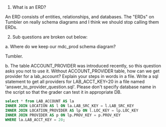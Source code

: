 1. What is an ERD?

An ERD consists of entities, relationships, and databases.  The "ERDs"
on Tumbler on really schema diagrams and I think we should stop calling
them ERDs.


2. Sub questions are broken out below:

a. Where do we keep our mdc_prod schema diagram?

Tumbler.

b. The table ACCOUNT_PROVIDER was introduced recently, so this question asks you not to use it. Without ACCOUNT_PROVIDER table, how can we get provider for a lab_account? Explain your steps in words in a file. Write a sql statement to get all providers for LAB_ACCT_KEY=20 in a file named 'answer_to_provider_question.sql'. Please don't specify database name in the script so that the grader can test it in appropriate DB.

```sql
select * from LAB_ACCOUNT AS la
INNER JOIN LOCATION AS l ON la.LAB_SRC_KEY = l.LAB_SRC_KEY
INNER JOIN LOCATION_PROVIDER AS lp ON l.LOC_KEY = lp.LOC_KEY
INNER JOIN PROVIDER AS p ON lp.PROV_KEY = p.PROV_KEY
WHERE la.LAB_ACCT_KEY = 20;
```
